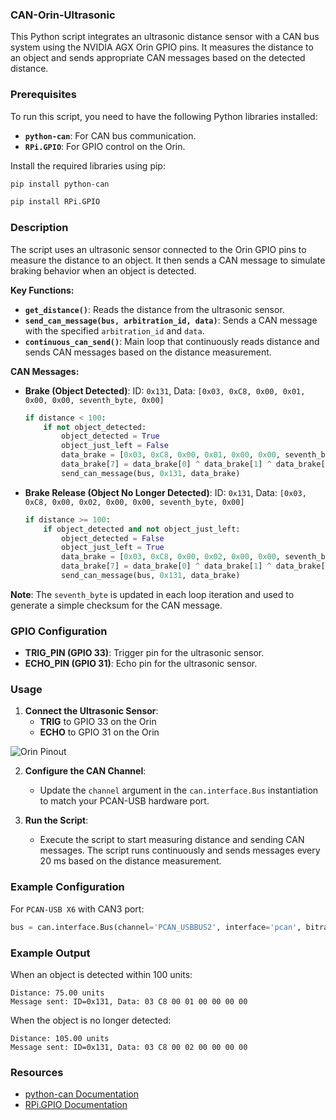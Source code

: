 ### CAN-Orin-Ultrasonic

This Python script integrates an ultrasonic distance sensor with a CAN bus system using the NVIDIA AGX Orin GPIO pins. It measures the distance to an object and sends appropriate CAN messages based on the detected distance.

### Prerequisites

To run this script, you need to have the following Python libraries installed:

- **`python-can`**: For CAN bus communication.
- **`RPi.GPIO`**: For GPIO control on the Orin.

Install the required libraries using pip:

```bash
pip install python-can
```
```bash
pip install RPi.GPIO
```

### Description

The script uses an ultrasonic sensor connected to the Orin GPIO pins to measure the distance to an object. It then sends a CAN message to simulate braking behavior when an object is detected.

**Key Functions:**

- **`get_distance()`**: Reads the distance from the ultrasonic sensor.
- **`send_can_message(bus, arbitration_id, data)`**: Sends a CAN message with the specified `arbitration_id` and `data`.
- **`continuous_can_send()`**: Main loop that continuously reads distance and sends CAN messages based on the distance measurement.

**CAN Messages:**

- **Brake (Object Detected)**: ID: `0x131`, Data: `[0x03, 0xC8, 0x00, 0x01, 0x00, 0x00, seventh_byte, 0x00]`
  ```python
  if distance < 100:
      if not object_detected:
          object_detected = True
          object_just_left = False
          data_brake = [0x03, 0xC8, 0x00, 0x01, 0x00, 0x00, seventh_byte, 0x00]
          data_brake[7] = data_brake[0] ^ data_brake[1] ^ data_brake[2] ^ data_brake[3] ^ data_brake[4] ^ data_brake[5] ^ data_brake[6]
          send_can_message(bus, 0x131, data_brake)
  ```

- **Brake Release (Object No Longer Detected)**: ID: `0x131`, Data: `[0x03, 0xC8, 0x00, 0x02, 0x00, 0x00, seventh_byte, 0x00]`
  ```python
  if distance >= 100:
      if object_detected and not object_just_left:
          object_detected = False
          object_just_left = True
          data_brake = [0x03, 0xC8, 0x00, 0x02, 0x00, 0x00, seventh_byte, 0x00]
          data_brake[7] = data_brake[0] ^ data_brake[1] ^ data_brake[2] ^ data_brake[3] ^ data_brake[4] ^ data_brake[5] ^ data_brake[6]
          send_can_message(bus, 0x131, data_brake)
  ```

**Note**: The `seventh_byte` is updated in each loop iteration and used to generate a simple checksum for the CAN message.

### GPIO Configuration

- **TRIG_PIN (GPIO 33)**: Trigger pin for the ultrasonic sensor.
- **ECHO_PIN (GPIO 31)**: Echo pin for the ultrasonic sensor.

### Usage

1. **Connect the Ultrasonic Sensor**:
   - **TRIG** to GPIO 33 on the Orin
   - **ECHO** to GPIO 31 on the Orin

![Orin Pinout]([https://example.com/path/to/your/image.png](https://global.discourse-cdn.com/nvidia/original/4X/c/c/a/cca8a36582f9b77a2749907cb5f848e8733df5eb.png))

2. **Configure the CAN Channel**:
   - Update the `channel` argument in the `can.interface.Bus` instantiation to match your PCAN-USB hardware port.

3. **Run the Script**:
   - Execute the script to start measuring distance and sending CAN messages. The script runs continuously and sends messages every 20 ms based on the distance measurement.

### Example Configuration

For `PCAN-USB X6` with CAN3 port:

```python
bus = can.interface.Bus(channel='PCAN_USBBUS2', interface='pcan', bitrate=500000)
```

### Example Output

When an object is detected within 100 units:

```
Distance: 75.00 units
Message sent: ID=0x131, Data: 03 C8 00 01 00 00 00 00
```

When the object is no longer detected:

```
Distance: 105.00 units
Message sent: ID=0x131, Data: 03 C8 00 02 00 00 00 00
```

### Resources

- [python-can Documentation](https://python-can.readthedocs.io/)
- [RPi.GPIO Documentation](https://sourceforge.net/projects/raspberry-gpio-python/)
